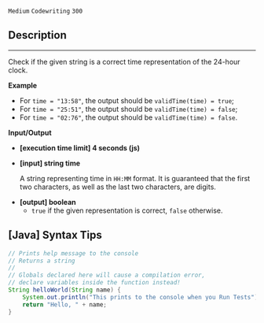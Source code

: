 `Medium`	`Codewriting` 	`300`

## Description

---

Check if the given string is a correct time representation of the 24-hour clock.

**Example**

- For <code>time = "13:58"</code>, the output should be
  <code>validTime(time) = true</code>;
- For <code>time = "25:51"</code>, the output should be
  <code>validTime(time) = false</code>;
- For <code>time = "02:76"</code>, the output should be
  <code>validTime(time) = false</code>.

**Input/Output**

- **[execution time limit] 4 seconds (js)**
- **[input] string time**

  A string representing time in <code>HH:MM</code> format. It is guaranteed that the first two characters, as well as the last two characters, are digits.

* **[output] boolean**
  - <code>true</code> if the given representation is correct, <code>false</code> otherwise.

## [Java] Syntax Tips

``` java
// Prints help message to the console
// Returns a string
// 
// Globals declared here will cause a compilation error,
// declare variables inside the function instead!
String helloWorld(String name) {
    System.out.println("This prints to the console when you Run Tests");
    return "Hello, " + name;
}
```
